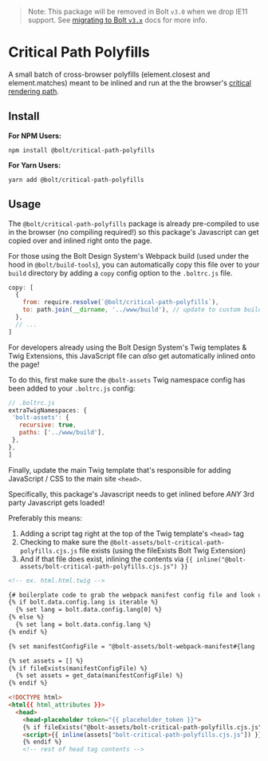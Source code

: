 > Note: This package will be removed in Bolt `v3.0` when we drop IE11 support. See [migrating to Bolt `v3.x`](http://boltdesignsystem.com/docs/guides/migrating-to-3.x.html) docs for more info.

# Critical Path Polyfills
A small batch of cross-browser polyfills (element.closest and element.matches) meant to be inlined and run at the the browser's [critical rendering path](https://developers.google.com/web/fundamentals/performance/critical-rendering-path/).

## Install

**For NPM Users:**
```
npm install @bolt/critical-path-polyfills
```

**For Yarn Users:**
```
yarn add @bolt/critical-path-polyfills
```

## Usage

The `@bolt/critical-path-polyfills` package is already pre-compiled to use in the browser (no compiling required!) so this package's Javascript can get copied over and inlined right onto the page.

For those using the Bolt Design System's Webpack build (used under the hood in `@bolt/build-tools`), you can automatically copy this file over to your `build` directory by adding a `copy` config option to the `.boltrc.js` file.

```javascript
copy: [
  {
    from: require.resolve(`@bolt/critical-path-polyfills`),
    to: path.join(__dirname, '../www/build'), // update to custom build directory if needed
  },
  // ...
]
```

For developers already using the Bolt Design System's Twig templates & Twig Extensions, this JavaScript file can _also_ get automatically inlined onto the page!

To do this, first make sure the `@bolt-assets` Twig namespace config has been added to your `.boltrc.js` config:  

 ```javascript
// .boltrc.js
extraTwigNamespaces: {
  'bolt-assets': {
    recursive: true,
    paths: ['../www/build'],
  },
},
]
```

Finally, update the main Twig template that's responsible for adding JavaScript / CSS to the main site `<head>`. 

Specifically, this package's Javascript needs to get inlined before _ANY_ 3rd party Javascript gets loaded! 

Preferably this means:
1. Adding a script tag right at the top of the Twig template's `<head>` tag
2. Checking to make sure the `@bolt-assets/bolt-critical-path-polyfills.cjs.js` file exists (using the fileExists Bolt Twig Extension) 
3. And if that file does exist, inlining the contents via `{{ inline("@bolt-assets/bolt-critical-path-polyfills.cjs.js") }}`

```html
<!-- ex. html.html.twig -->

{# boilerplate code to grab the webpack manifest config file and look up the assets compiled #}
{% if bolt.data.config.lang is iterable %}
  {% set lang = bolt.data.config.lang[0] %}
{% else %}
  {% set lang = bolt.data.config.lang %}
{% endif %}

{% set manifestConfigFile = "@bolt-assets/bolt-webpack-manifest#{lang != "" ? "-" ~ lang : ""}.json" %}

{% set assets = [] %}
{% if fileExists(manifestConfigFile) %}
  {% set assets = get_data(manifestConfigFile) %}
{% endif %}

<!DOCTYPE html>
<html{{ html_attributes }}>
  <head>
    <head-placeholder token="{{ placeholder_token }}">
    {% if fileExists("@bolt-assets/bolt-critical-path-polyfills.cjs.js") %}
    <script>{{ inline(assets["bolt-critical-path-polyfills.cjs.js"]) }}</script>
    {% endif %}
    <!-- rest of head tag contents -->
```


